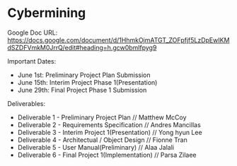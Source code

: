 # Cybermining

Google Doc URL: https://docs.google.com/document/d/1HhmkOjmATGT_ZOFpfjf5LzDpEwIKMdSZDFVmkM0JrrQ/edit#heading=h.gcw0bmlfpyg9

Important Dates:
- June 1st: Preliminary Project Plan Submission
- June 15th: Interim Project Phase 1(Presentation)
- June 29th: Final Project Phase 1 Submission

Deliverables:
- Deliverable 1 - Preliminary Project Plan        // Matthew McCoy
- Deliverable 2 - Requirements Specification      // Andres Mancillas
- Deliverable 3 - Interim Project 1(Presentation) // Yong hyun Lee
- Deliverable 4 - Architectual / Object Design    // Fionne Tran
- Deliverable 5 - User Manual(Preliminary)        // Alaa Jalali
- Deliverable 6 - Final Project 1(Implementation) // Parsa Zilaee
